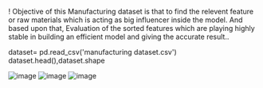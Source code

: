 ! Objective of this Manufacturing dataset is that to find the relevent feature or raw materials which is acting as big influencer inside the model. And based upon that,
Evaluation of the sorted features which are playing highly stable in building an efficient model and giving the accurate result..

dataset= pd.read_csv('manufacturing dataset.csv')
dataset.head(),dataset.shape

![image](https://user-images.githubusercontent.com/103347507/209316560-5e52e13c-306d-45ff-a824-0b9aeae7de35.png)
![image](https://user-images.githubusercontent.com/103347507/209316651-a5a504cd-2334-44f1-8abc-c8bdc88c0a30.png)
![image](https://user-images.githubusercontent.com/103347507/209316749-aceb8e26-5ebd-4a07-8543-f629584a7b6b.png)
